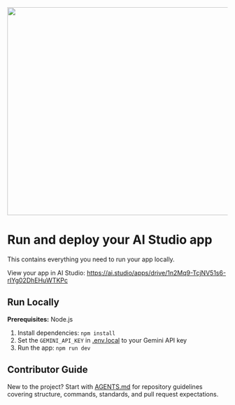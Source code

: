 <div align="center">
<img width="1200" height="475" alt="GHBanner" src="https://github.com/user-attachments/assets/0aa67016-6eaf-458a-adb2-6e31a0763ed6" />
</div>

# Run and deploy your AI Studio app

This contains everything you need to run your app locally.

View your app in AI Studio: https://ai.studio/apps/drive/1n2Mq9-TcjNV51s6-rIYg02DhEHuWTKPc

## Run Locally

**Prerequisites:**  Node.js

1. Install dependencies:
   `npm install`
2. Set the `GEMINI_API_KEY` in [.env.local](.env.local) to your Gemini API key
3. Run the app:
   `npm run dev`

## Contributor Guide

New to the project? Start with [AGENTS.md](AGENTS.md) for repository guidelines covering structure, commands, standards, and pull request expectations.
